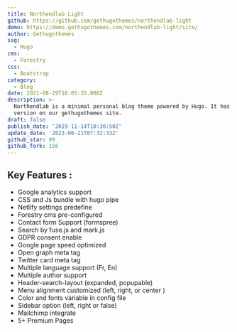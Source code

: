 ```yaml
---
title: Northendlab Light
github: https://github.com/gethugothemes/northendlab-light
demo: https://demo.gethugothemes.com/northendlab-light/site/
author: Gethugothemes
ssg:
  - Hugo
cms:
  - Forestry
css:
  - Bootstrap
category:
  - Blog
date: 2021-08-29T16:05:35.000Z
description: >-
  Northendlab is a minimal personal blog theme powered by Hugo. It has a Premium
  version on our gethugothemes site.
draft: false
publish_date: '2019-11-14T10:30:50Z'
update_date: '2023-06-21T07:32:33Z'
github_star: 99
github_fork: 156
---
```


## Key Features :

- Google analytics support
- CSS and Js bundle with hugo pipe
- Netlify settings predefine
- Forestry cms pre-configured
- Contact form Support (formspree)
- Search by fuse.js and mark.js
- GDPR consent enable
- Google page speed optimized
- Open graph meta tag
- Twitter card meta tag
- Multiple language support (Fr, En)
- Multiple author support
- Header-search-layout (expanded, popupable)
- Menu alignment customized (left, right, or center )
- Color and fonts variable in config file
- Sidebar option (left, right or false)
- Mailchimp integrate
- 5+ Premium Pages
